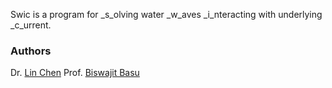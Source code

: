 Swic is a program for _s_olving water _w_aves _i_nteracting with underlying _c_urrent. 


### Authors
Dr. [Lin Chen](https://chen-lin.github.io)
Prof. [Biswajit Basu](https://www.tcd.ie/research/profiles/?profile=basub)
